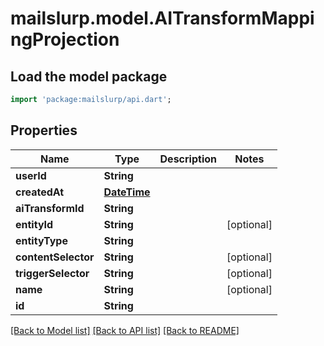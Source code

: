 # mailslurp.model.AITransformMappingProjection

## Load the model package
```dart
import 'package:mailslurp/api.dart';
```

## Properties
Name | Type | Description | Notes
------------ | ------------- | ------------- | -------------
**userId** | **String** |  | 
**createdAt** | [**DateTime**](DateTime) |  | 
**aiTransformId** | **String** |  | 
**entityId** | **String** |  | [optional] 
**entityType** | **String** |  | 
**contentSelector** | **String** |  | [optional] 
**triggerSelector** | **String** |  | [optional] 
**name** | **String** |  | [optional] 
**id** | **String** |  | 

[[Back to Model list]](../README#documentation-for-models) [[Back to API list]](../README#documentation-for-api-endpoints) [[Back to README]](../README)


